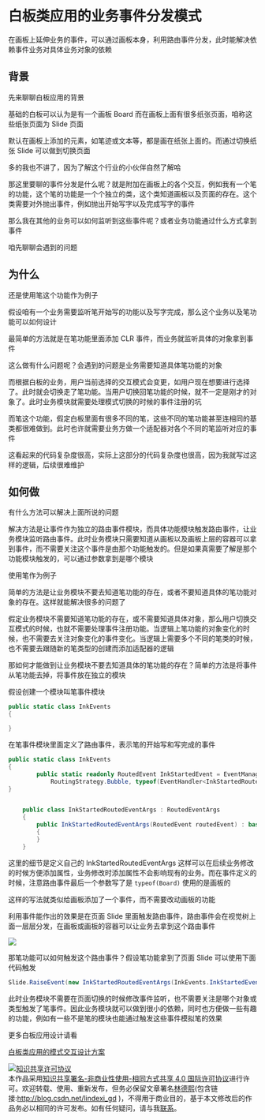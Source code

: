 
# 白板类应用的业务事件分发模式

在画板上延伸业务的事件，可以通过画板本身，利用路由事件分发，此时能解决依赖事件业务对具体业务对象的依赖

<!--more-->


<!-- CreateTime:6/23/2020 8:39:32 AM -->



## 背景

先来聊聊白板应用的背景

基础的白板可以认为是有一个画板 Board 而在画板上面有很多纸张页面，咱称这些纸张页面为 Slide 页面

默认在画板上添加的元素，如笔迹或文本等，都是画在纸张上面的。而通过切换纸张 Slide 可以做到切换页面

多的我也不讲了，因为了解这个行业的小伙伴自然了解哈

那这里要聊的事件分发是什么呢？就是附加在画板上的各个交互，例如我有一个笔的功能，这个笔的功能是一个个独立的类，这个类知道画板以及页面的存在。这个类需要对外抛出事件，例如抛出开始写字以及完成写字的事件

那么我在其他的业务可以如何监听到这些事件呢？或者业务功能通过什么方式拿到事件

咱先聊聊会遇到的问题

## 为什么

还是使用笔这个功能作为例子

假设咱有一个业务需要监听笔开始写的功能以及写字完成，那么这个业务以及笔功能可以如何设计

最简单的方法就是在笔功能里面添加 CLR 事件，而业务就监听具体的对象拿到事件

这么做有什么问题呢？会遇到的问题是业务需要知道具体笔功能的对象

而根据白板的业务，用户当前选择的交互模式会变更，如用户现在想要进行选择了。此时就会切换走了笔功能。当用户切换回笔功能的时候，就不一定是刚才的对象了。此时业务模块就需要处理模式切换的时候的事件注册的坑

而笔这个功能，假定白板里面有很多不同的笔，这些不同的笔功能甚至连相同的基类都很难做到。此时也许就需要业务方做一个适配器对各个不同的笔监听对应的事件

这看起来的代码复杂度很高，实际上这部分的代码复杂度也很高，因为我就写过这样的逻辑，后续很难维护

## 如何做

有什么方法可以解决上面所说的问题

解决方法是让事件作为独立的路由事件模块，而具体功能模块触发路由事件，让业务模块监听路由事件。此时业务模块只需要知道从画板以及画板上层的容器可以拿到事件，而不需要关注这个事件是由那个功能触发的。但是如果真需要了解是那个功能模块触发的，可以通过参数拿到是哪个模块

使用笔作为例子

简单的方法是让业务模块不要去知道笔功能的存在，或者不要知道具体的笔功能对象的存在。这样就能解决很多的问题了

假定业务模块不需要知道笔功能的存在，或不需要知道具体对象，那么用户切换交互模式的时候，也就不需要处理事件注册功能。当逻辑上笔功能的对象变化的时候，也不需要去关注对象变化的事件变化。当逻辑上需要多个不同的笔类的时候，也不需要去跟随新的笔类型的创建而添加适配器的逻辑

那如何才能做到让业务模块不要去知道具体的笔功能的存在？简单的方法是将事件从笔功能去掉，将事件放在独立的模块

假设创建一个模块叫笔事件模块

```csharp
public static class InkEvents
{

}
```

在笔事件模块里面定义了路由事件，表示笔的开始写和写完成的事件

```csharp
public static class InkEvents
{
        public static readonly RoutedEvent InkStartedEvent = EventManager.RegisterRoutedEvent("InkStarted",
            RoutingStrategy.Bubble, typeof(EventHandler<InkStartedRoutedEventArgs>), typeof(Board));
}


    public class InkStartedRoutedEventArgs : RoutedEventArgs
    {
        public InkStartedRoutedEventArgs(RoutedEvent routedEvent) : base(routedEvent)
        {
        }
    }
```

这里的细节是定义自己的 InkStartedRoutedEventArgs 这样可以在后续业务修改的时候方便添加属性，业务修改时添加属性不会影响现有的业务。而在事件定义的时候，注意路由事件最后一个参数写了是 `typeof(Board)` 使用的是画板的

这样的写法就类似给画板添加了一个事件，而不需要改动画板的功能

利用事件能作出的效果是在页面 Slide 里面触发路由事件，路由事件会在视觉树上面一层层分发，在画板或画板的容器可以让业务去拿到这个路由事件

<!-- ![](image/白板类应用的业务事件分发模式/白板类应用的业务事件分发模式0.png) -->

![](http://image.acmx.xyz/lindexi%2F202062385428340.jpg)

那笔功能可以如何触发这个路由事件？假设笔功能拿到了页面 Slide 可以使用下面代码触发

```csharp
Slide.RaiseEvent(new InkStartedRoutedEventArgs(InkEvents.InkStartedEvent));
```

此时业务模块不需要在页面切换的时候修改事件监听，也不需要关注是哪个对象或类型触发了笔事件。因此业务模块就可以做到很小的依赖，同时也方便做一些有趣的功能，例如有一些不是笔的模块也能通过触发这些事件模拟笔的效果

更多白板应用设计请看

[白板类应用的模式交互设计方案](https://blog.lindexi.com/post/%E7%99%BD%E6%9D%BF%E7%B1%BB%E5%BA%94%E7%94%A8%E7%9A%84%E6%A8%A1%E5%BC%8F%E4%BA%A4%E4%BA%92%E8%AE%BE%E8%AE%A1%E6%96%B9%E6%A1%88.html )





<a rel="license" href="http://creativecommons.org/licenses/by-nc-sa/4.0/"><img alt="知识共享许可协议" style="border-width:0" src="https://licensebuttons.net/l/by-nc-sa/4.0/88x31.png" /></a><br />本作品采用<a rel="license" href="http://creativecommons.org/licenses/by-nc-sa/4.0/">知识共享署名-非商业性使用-相同方式共享 4.0 国际许可协议</a>进行许可。欢迎转载、使用、重新发布，但务必保留文章署名[林德熙](http://blog.csdn.net/lindexi_gd)(包含链接:http://blog.csdn.net/lindexi_gd )，不得用于商业目的，基于本文修改后的作品务必以相同的许可发布。如有任何疑问，请与我[联系](mailto:lindexi_gd@163.com)。